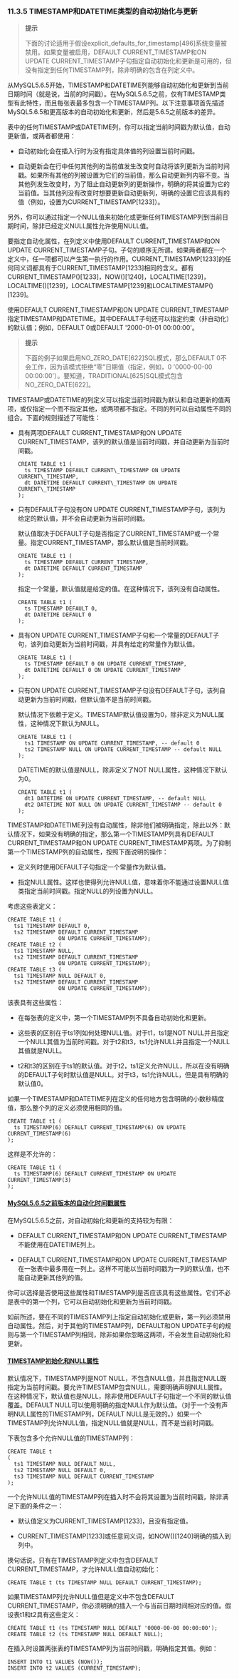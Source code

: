 ### 11.3.5 TIMESTAMP和DATETIME类型的自动初始化与更新

> **提示**
> 
> 下面的讨论适用于假设explicit\_defaults\_for\_timestamp[496]系统变量被禁用。如果变量被启用，DEFAULT CURRENT\_TIMESTAMP和ON UPDATE CURRENT\_TIMESTAMP子句指定自动初始化和更新是可用的，但没有指定到任何TIMESTAMP列，除非明确的包含在列定义中。

从MySQL5.6.5开始，TIMESTAMP和DATETIME列能够自动初始化和更新到当前日期时间（就是说，当前的时间戳）。在MySQL5.6.5之前，仅有TIMESTAMP类型有此特性，而且每张表最多包含一个TIMESTAMP列。以下注意事项首先描述MySQL5.6.5和更高版本的自动初始化和更新，然后是5.6.5之前版本的差异。

表中的任何TIMESTAMP或DATETIME列，你可以指定当前时间戳为默认值，自动更新值，或两者都使用：

* 自动初始化会在插入行时为没有指定具体值的列设置当前时间戳。

* 自动更新会在行中任何其他列的当前值发生改变时自动将该列更新为当前时间戳。如果所有其他的列被设置为它们的当前值，那么自动更新列内容不变。当其他列发生改变时，为了阻止自动更新列的更新操作，明确的将其设置为它的当前值。当其他列没有改变时想要更新自动更新列，明确的设置它应该具有的值（例如，设置为CURRENT\_TIMESTAMP[1233]）。

另外，你可以通过指定一个NULL值来初始化或更新任何TIMESTAMP列到当前日期时间，除非已经定义NULL属性允许使用NULL值。

要指定自动化属性，在列定义中使用DEFAULT CURRENT\_TIMESTAMP和ON UPDATE CURRENT\_TIMESTAMP子句。子句的顺序无所谓。如果两者都在一个定义中，任一项都可以产生第一执行的作用。CURRENT\_TIMESTAMP[1233]的任何同义词都具有于CURRENT\_TIMESTAMP[1233]相同的含义。都有CURRENT\_TIMESTAMP()[1233]，NOW()[1240]，LOCALTIME[1239]，LOCALTIME()[1239]，LOCALTIMESTAMP[1239]和LOCALTIMESTAMP()[1239]。

使用DEFAULT CURRENT\_TIMESTAMP和ON UPDATE CURRENT\_TIMESTAMP指定TIMESTAMP和DATETIME。其中DEFAULT子句还可以指定约束（非自动化）的默认值；例如，DEFAULT 0或DEFAULT '2000-01-01 00:00:00'。

> **提示**
> 
> 下面的例子如果启用NO\_ZERO\_DATE[622]SQL模式，那么DEFAULT 0不会工作，因为该模式拒绝“零”日期值（指定，例如，0 '0000-00-00 00:00:00'）。要知道，TRADITIONAL[625]SQL模式包含NO_ZERO_DATE[622]。

TIMESTAMP或DATETIME的列定义可以指定当前时间戳为默认和自动更新的值两项，或仅指定一个而不指定其他，或两项都不指定。不同的列可以自动属性不同的组合。下面的规则描述了可能性：

* 具有两项DEFAULT CURRENT\_TIMESTAMP和ON UPDATE CURRENT\_TIMESTAMP，该列的默认值是当前时间戳，并自动更新为当前时间戳。

    ```
    CREATE TABLE t1 (
      ts TIMESTAMP DEFAULT CURRENT\_TIMESTAMP ON UPDATE CURRENT\_TIMESTAMP,
      dt DATETIME DEFAULT CURRENT\_TIMESTAMP ON UPDATE CURRENT\_TIMESTAMP
    );
    ```
* 只有DEFAULT子句没有ON UPDATE CURRENT\_TIMESTAMP子句，该列为给定的默认值，并不会自动更新为当前时间戳。

    默认值取决于DEFAULT子句是否指定了CURRENT\_TIMESTAMP或一个常量。指定CURRENT\_TIMESTAMP，那么默认值是当前时间戳。

    ```
    CREATE TABLE t1 (
      ts TIMESTAMP DEFAULT CURRENT_TIMESTAMP,
      dt DATETIME DEFAULT CURRENT_TIMESTAMP
    );
    ```

    指定一个常量，默认值就是给定的值。在这种情况下，该列没有自动属性。

    ```
    CREATE TABLE t1 (
      ts TIMESTAMP DEFAULT 0,
      dt DATETIME DEFAULT 0
    );
    ```

* 具有ON UPDATE CURRENT\_TIMESTAMP子句和一个常量的DEFAULT子句，该列自动更新为当前时间戳，并具有给定的常量作为默认值。

    ```
    CREATE TABLE t1 (
      ts TIMESTAMP DEFAULT 0 ON UPDATE CURRENT_TIMESTAMP,
      dt DATETIME DEFAULT 0 ON UPDATE CURRENT_TIMESTAMP
    );
    ```

* 只有ON UPDATE CURRENT\_TIMESTAMP子句没有DEFAULT子句，该列自动更新为当前时间戳，但默认值不是当前时间戳。

    默认情况下依赖于定义。TIMESTAMP默认值设置为0，除非定义为NULL属性，这种情况下默认为NULL。

    ```
    CREATE TABLE t1 (
      ts1 TIMESTAMP ON UPDATE CURRENT_TIMESTAMP, -- default 0
      ts2 TIMESTAMP NULL ON UPDATE CURRENT_TIMESTAMP -- default NULL
    );
    ```

    DATETIME的默认值是NULL，除非定义了NOT NULL属性，这种情况下默认为0。

    ```
    CREATE TABLE t1 (
      dt1 DATETIME ON UPDATE CURRENT_TIMESTAMP, -- default NULL
      dt2 DATETIME NOT NULL ON UPDATE CURRENT_TIMESTAMP -- default 0
    );
    ```

TIMESTAMP和DATETIME列没有自动属性，除非他们被明确指定，除此以外：默认情况下，如果没有明确的指定，那么第一个TIMESTAMP列具有DEFAULT CURRENT\_TIMESTAMP和ON UPDATE CURRENT\_TIMESTAMP两项。为了抑制第一个TIMESTAMP列的自动属性，按照下面说明的操作：

* 定义列时使用DEFAULT子句指定一个常量作为默认值。

* 指定NULL属性。这样也使得列允许NULL值，意味着你不能通过设置NULL值类指定当前时间戳。指定NULL的列设置为NULL。

考虑这些表定义：

```
CREATE TABLE t1 (
  ts1 TIMESTAMP DEFAULT 0,
  ts2 TIMESTAMP DEFAULT CURRENT_TIMESTAMP
                ON UPDATE CURRENT_TIMESTAMP);
CREATE TABLE t2 (
  ts1 TIMESTAMP NULL,
  ts2 TIMESTAMP DEFAULT CURRENT_TIMESTAMP
                ON UPDATE CURRENT_TIMESTAMP);
CREATE TABLE t3 (
  ts1 TIMESTAMP NULL DEFAULT 0,
  ts2 TIMESTAMP DEFAULT CURRENT_TIMESTAMP
                ON UPDATE CURRENT_TIMESTAMP);
```

该表具有这些属性：

* 在每张表的定义中，第一个TIMESTAMP列不具备自动初始化和更新。

* 这些表的区别在于ts1列如何处理NULL值。对于t1，ts1是NOT NULL并且指定一个NULL其值为当前时间戳。对于t2和t3，ts1允许NULL并且指定一个NULL其值就是NULL。

* t2和t3的区别在于ts1的默认值。对于t2，ts1定义允许NULL，所以在没有明确的DEFAULT子句时默认值是NULL。对于t3，ts1允许NULL，但是具有明确的默认值0。

如果一个TIMESTAMP和DATETIME列在定义的任何地方包含明确的小数秒精度值，那么整个列的定义必须使用相同的值。

```
CREATE TABLE t1 (
  ts TIMESTAMP(6) DEFAULT CURRENT_TIMESTAMP(6) ON UPDATE CURRENT_TIMESTAMP(6)
);
```

这样是不允许的：

```
CREATE TABLE t1 (
  ts TIMESTAMP(6) DEFAULT CURRENT_TIMESTAMP ON UPDATE CURRENT_TIMESTAMP(3)
);
```

#### [MySQL5.6.5之前版本的自动化时间戳属性](#11.03.05.01)

在MySQL5.6.5之前，对自动初始化和更新的支持较为有限：

* DEFAULT CURRENT\_TIMESTAMP和ON UPDATE CURRENT\_TIMESTAMP不能使用在DATETIME列上。

* DEFAULT CURRENT\_TIMESTAMP和ON UPDATE CURRENT\_TIMESTAMP在一张表中最多用在一列上。这样不可能以当前时间戳为一列的默认值，也不能自动更新其他列的值。

你可以选择是否使用这些属性和TIMESTAMP列是否应该具有这些属性。它们不必是表中的第一个列，它可以自动初始化和更新为当前时间戳。

如前所述，要在不同的TIMESTAMP列上指定自动初始化或更新，第一列必须禁用自动属性。然后，对于其他的TIMESTAMP列，DEFAULT和ON UPDATE子句的规则与第一个TIMESTAMP列相同，除非如果你忽略这两项，不会发生自动初始化和更新。

#### [TIMESTAMP初始化和NULL属性](#11.03.05.02)

默认情况下，TIMESTAMP列是NOT NULL，不包含NULL值，并且指定NULL既指定为当前时间戳。要允许TIMESTAMP包含NULL，需要明确声明NULL属性。在这种情况下，默认值也是NULL，除非使用DEFAULT子句指定一个不同的默认值覆盖。DEFAULT NULL可以使用明确的指定NULL作为默认值。（对于一个没有声明NULL属性的TIMESTAMP列，DEFAULT NULL是无效的。）如果一个TIMESTAMP列允许NULL值，指定NULL值就是NULL，而不是当前时间戳。

下表包含多个允许NULL值的TIMESTAMP列：

```
CREATE TABLE t
(
  ts1 TIMESTAMP NULL DEFAULT NULL,
  ts2 TIMESTAMP NULL DEFAULT 0,
  ts3 TIMESTAMP NULL DEFAULT CURRENT_TIMESTAMP
);
```

一个允许NULL值的TIMESTAMP列在插入时不会将其设置为当前时间戳，除非满足下面的条件之一：

* 默认值定义为CURRENT\_TIMESTAMP[1233]，且没有指定值。

* CURRENT\_TIMESTAMP[1233]或任意同义词，如NOW()[1240]明确的插入到列中。

换句话说，只有在TIMESTAMP列定义中包含DEFAULT CURRENT\_TIMESTAMP，才允许NULL值自动初始化：

```
CREATE TABLE t (ts TIMESTAMP NULL DEFAULT CURRENT_TIMESTAMP);
```

如果TIMESTAMP列允许NULL值但是定义中不包含DEFAULT CURRENT\_TIMESTAMP，你必须明确的插入一个与当前日期时间相对应的值。假设表t1和t2具有这些定义：

```
CREATE TABLE t1 (ts TIMESTAMP NULL DEFAULT '0000-00-00 00:00:00');
CREATE TABLE t2 (ts TIMESTAMP NULL DEFAULT NULL);
```

在插入时设置两张表的TIMESTAMP列为当前时间戳，明确指定其值。例如：

```
INSERT INTO t1 VALUES (NOW());
INSERT INTO t2 VALUES (CURRENT_TIMESTAMP);
```

